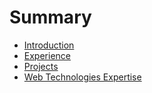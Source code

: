 # Summary

* [Introduction](introduction.md)
* [Experience](experience.md)
* [Projects](projects.md)
* [Web Technologies Expertise](web_technologies_expertise.md)


